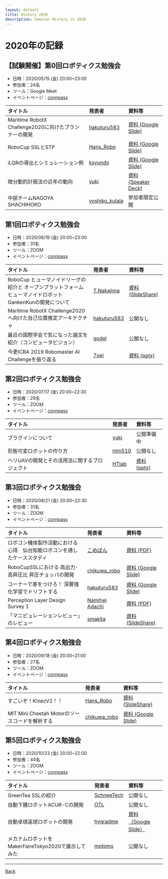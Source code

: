 ```yaml
---
layout: default
title: History 2020
description: Seminar History in 2020
---
```


<link rel="shortcut icon" type="image/x-icon" href="/favicon.ico?">

# 2020年の記録
## 【試験開催】第0回ロボティクス勉強会 
- 日時：2020/05/15 (金) 20:00~23:00 
- 参加者：24名
- ツール：Google Meet
- イベントページ：[connpass](https://connpass.com/event/174541/edit/)

| タイトル | 発表者 | 資料等 |
|:---|:---|:---|
| Maritime RobotX Challenge2020に向けたプランナーの開発| [hakuturu583](https://connpass.com/user/hakuturu583/) | [資料 (Google Slide)](https://docs.google.com/presentation/d/e/2PACX-1vRsEI5iBjbS4Nxl9VOSV5ax9akOKrzphDccoy_WZvhO6CCCA7a7KgzMVZqHyK60oDp9wVAU5q3eF7p2/pub?start=false&loop=false&delayms=3000) |
| RoboCup SSLとSTP | [Hans_Robo](https://connpass.com/user/Hans_Robo/) | [資料 (Google Slide)](https://t.co/VaQGsnrWfz) |
| iLQRの導出とシミュレーション例  | [ksyundo](https://connpass.com/user/nekokoneko_mode/) | [資料 (Google Slide)](https://docs.google.com/presentation/d/12TaCq3RMpfL6hKv5oh9h8YzPGZIwI1Z5Kukr9greSX8/edit?usp=sharing) |
| 微分動的計画法の近年の動向 | [yuki](https://connpass.com/user/blessingyuki/) | [資料 (Speaker Deck)](https://speakerdeck.com/ssryuki/a-survey-of-constrained-differential-dynamics-programming) |
| 中部チームNAGOYA SHACHIHOKO | [yoshiko_kulala](https://connpass.com/user/yoshiko_kulala/) | 参加者限定公開 |

## 第1回ロボティクス勉強会 
- 日時：2020/06/19 (金) 20:00~23:00
- 参加者：31名
- ツール：ZOOM
- イベントページ：[connpass](https://robosemi.connpass.com/event/176733/)

| タイトル | 発表者 | 資料等 |
|:---|:---|:---|
| RoboCup ヒューマノイドリーグの紹介と オープンプラットフォームヒューマノイドロボット GankenKunの開発について | [T.Nakajima](https://connpass.com/user/takayan660/) | [資料 (SlideShare)](https://www.slideshare.net/secret/ksoeRvM6gDnUm8) |
| Maritime RobotX Challenge2020へ向けた自己位置推定アーキテクチャ | [hakuturu583](https://connpass.com/user/hakuturu583/) | 公開なし |
| 最近の国際学会で気になった論文を紹介（コンピュータビジョン） | [godel](https://connpass.com/user/godel/) | 公開なし |
| 今更ICRA 2019 Robomaster AI Challengeを振り返る | [7oei](https://connpass.com/user/7oei/) | [資料 (pptx)](./files/robosemi2020_05_4.pptx) |

## 第2回ロボティクス勉強会
- 日時：2020/07/17 (金) 20:00~22:30
- 参加者：29名
- ツール：ZOOM
- イベントページ：[connpass](https://robosemi.connpass.com/event/180919/)

| タイトル | 発表者 | 資料等 |
|:---|:---|:---|
| プラグインについて | [yuki](https://connpass.com/user/blessingyuki/) | 公開準備中 |
| 形態可変ロボットの作り方 | [ntm510](https://connpass.com/user/ntm510/) | 公開なし |
| ヘリUAVの開発とその活用法に関するプロジェクト | [HTlab](https://connpass.com/user/HTlab/) | [資料 (pptx)](./files/robosemi2020_07_3.pptx) |

## 第3回ロボティクス勉強会
- 日時：2020/08/21 (金) 20:00~22:30
- 参加者：31名
- ツール：ZOOM
- イベントページ：[connpass](https://robosemi.connpass.com/event/183407/)

| タイトル | 発表者 | 資料等 |
|:---|:---|:---|
| ロボコン機体製作活動における心得　仙台知能ロボコンを通したケーススタディ | [こめぱん](https://connpass.com/user/komepann_frozen/) | [資料 (PDF)](https://drive.google.com/file/d/1x9iNJtCtJnXrv8S1UyCTDfxEwk2fCKT_/view) |
| RoboCupSSLにおける 高出力･高昇圧比 昇圧チョッパの開発 | [chikuwa_robo](https://connpass.com/user/chikuwa_robo/) | [資料 (Google Slide)](https://docs.google.com/presentation/d/1rCMEidaXLrybKAL99Frg_uFz9Ri2Di6vqYeBxXFXt8k/edit#slide=id.p) |
| コーナーで差をつけろ！ 深層強化学習でドリフトする | [hakuturu583](https://connpass.com/user/hakuturu583/) | [資料 (Google Slide)](https://docs.google.com/presentation/d/e/2PACX-1vQUMzknXr0eLSpeMwfgx6OHAja6xsNnY7NU6HsOLbKcoP-7ngcfe5STBLs7erDg50h363gPAvX1dNAQ/pub?start=false&loop=false&delayms=3000#slide=id.p) |
| Perception Layer Design Survey 1 | [Namihei Adachi](https://connpass.com/user/7oei/) | [資料 (PDF)](https://drive.google.com/file/d/1EKN8V1NOTqcp3oMLN8iOjL8e6WpXscFx/view) |
| 「マニピュレーションレビュー」のレビュー | [smakita]() | [資料 (SlideShare)](https://www.slideshare.net/SatoshiMakita/robosemi-a-brief-survey-on-surveys-on-robotic-manipulation-researches) |

## 第4回ロボティクス勉強会
- 日時：2020/09/18 (金) 20:00~21:00
- 参加者：27名
- ツール：ZOOM
- イベントページ：[connpass](https://robosemi.connpass.com/event/186825/)

| タイトル | 発表者 | 資料等 |
|:---|:---|:---|
| すごいぞ！KinecV2！！ | [Hans_Robo](https://connpass.com/user/Hans_Robo/) | [資料 (SlideShare)](https://www.slideshare.net/KotaroYoshimoto1/kinectv2-238542958) |
| MIT Mini Cheetah Motorのソースコードを解析する | [chikuwa_robo](https://connpass.com/user/chikuwa_robo/) | [資料 (Google Slide)](https://docs.google.com/presentation/d/1ZutUnSP4FFhuk0hnBdZXoAYiXGgv4k0-fMAkccgtNRI/edit?usp=sharing) |

## 第5回ロボティクス勉強会
- 日時：2020/10/23 (金) 20:00~22:00
- 参加者：44名
- ツール：ZOOM
- イベントページ：[connpass](https://robosemi.connpass.com/event/190300/)

| タイトル | 発表者 | 資料等 |
|:---|:---|:---|
| GreenTea SSLの紹介 | [SchneeTech](https://connpass.com/user/SchneeTech/) | 公開なし |
| 自動下膳ロボットACUR-Cの開発 | [OTL](https://connpass.com/user/OTL/) | 公開なし |
| 自動卓球返球ロボットの開発 | [hygradme](https://connpass.com/user/hygradme/) | [資料（Google Slide）](https://t.co/cr2hfhtPoq?amp=1) |
| メカナムロボットをMakerFaireTokyo2020で展示してみた | [motoms](https://connpass.com/user/motomi/) | 公開なし |

- - -
[Back](../index)
